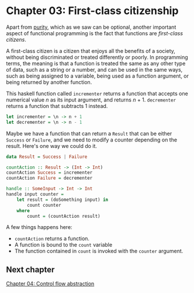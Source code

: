 # Chapter 03: First-class citizenship
Apart from [purity](../02-purity/02-purity.md), which as we saw can be optional,
another important aspect of functional programming is the fact that functions
are _first-class citizens_.

A first-class citizen is a citizen that enjoys all the benefits of a society,
without being discriminated or treated differently or poorly. In programming
terms, the meaning is that a function is treated the same as any other type of
data, such as a string or a number, and can be used in the same ways, such as
being assigned to a variable, being used as a function argument, or being
returned by another function.

This haskell function called `incrementer` returns a function that accepts
one numerical value _n_ as its input argument, and returns _n_ + 1.
`decrementer` returns a function that subtracts 1 instead.
```haskell
let incrementer = \n -> n + 1
let decrementer = \n -> n - 1
```
Maybe we have a function that can return a `Result` that can be either `Success`
or `Failure`, and we need to modify a counter depending on the result.
Here's one way we could do it.

```haskell
data Result = Success | Failure

countAction :: Result -> (Int -> Int)
countAction Success = incrementer
countAction Failure = decrementer

handle :: SomeInput -> Int -> Int
handle input counter =
    let result = (doSomething input) in
        count counter
    where
        count = (countAction result)
```
A few things happens here:
* `countAction` returns a function.
* A function is bound to the `count` variable
* The function contained in `count` is invoked with the `counter` argument.

## Next chapter
[Chapter 04: Control flow abstraction](../04-control-flow-abstraction/04-control-flow-abstraction.md)
